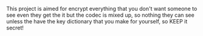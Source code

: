This project is aimed for encrypt everything that you don't want someone to see
even they get the it but the codec is mixed up, so nothing they can see
unless the have the key dictionary that you make for yourself, so KEEP it secret!